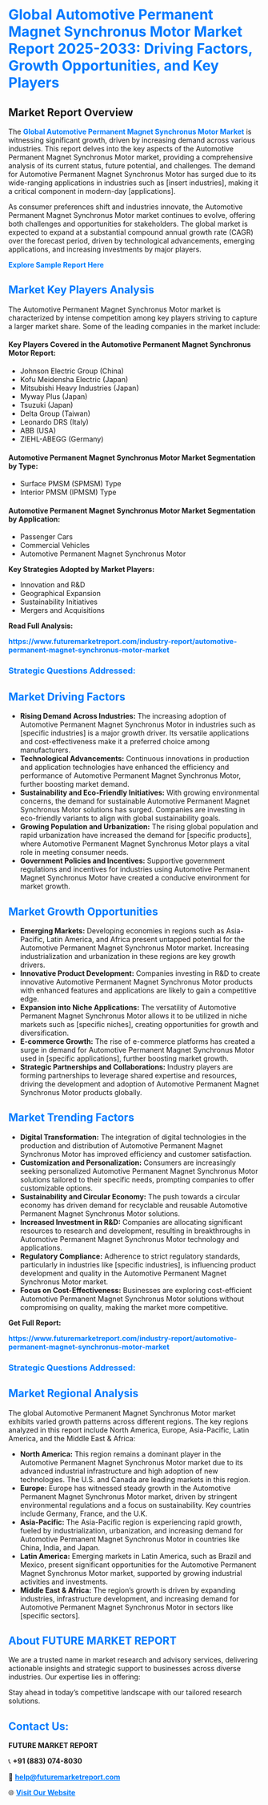 <h1 style="color: #007BFF;">Global Automotive Permanent Magnet Synchronus Motor Market Report 2025-2033: Driving Factors, Growth Opportunities, and Key Players</h1>

<section id="overview">
<h2>Market Report Overview</h2>
<p>The <a href="https://www.futuremarketreport.com/industry-report/automotive-permanent-magnet-synchronus-motor-market" style="color: #007BFF; text-decoration: none;"><strong>Global Automotive Permanent Magnet Synchronus Motor Market</strong></a> is witnessing significant growth, driven by increasing demand across various industries. This report delves into the key aspects of the Automotive Permanent Magnet Synchronus Motor market, providing a comprehensive analysis of its current status, future potential, and challenges. The demand for Automotive Permanent Magnet Synchronus Motor has surged due to its wide-ranging applications in industries such as [insert industries], making it a critical component in modern-day [applications].</p>
<p>As consumer preferences shift and industries innovate, the Automotive Permanent Magnet Synchronus Motor market continues to evolve, offering both challenges and opportunities for stakeholders. The global market is expected to expand at a substantial compound annual growth rate (CAGR) over the forecast period, driven by technological advancements, emerging applications, and increasing investments by major players.</p>
</section>

<section id="overview">
<p><a href="https://www.futuremarketreport.com/request-sample/reportId=112926" style="color: #007BFF; text-decoration: none;"><strong>Explore Sample Report Here</strong></a></p>
</section>

<section id="key-players">
<h2 style="color: #007BFF;">Market Key Players Analysis</h2>
<p>The Automotive Permanent Magnet Synchronus Motor market is characterized by intense competition among key players striving to capture a larger market share. Some of the leading companies in the market include:</p>
<h4>Key Players Covered in the Automotive Permanent Magnet Synchronus Motor Report:</h4>
<ul><li>Johnson Electric Group (China)</li><li>Kofu Meidensha Electric (Japan)</li><li>Mitsubishi Heavy Industries (Japan)</li><li>Myway Plus (Japan)</li><li>Tsuzuki (Japan)</li><li>Delta Group (Taiwan)</li><li>Leonardo DRS (Italy)</li><li>ABB (USA)</li><li>ZIEHL-ABEGG (Germany)</li></ul>
<h4>Automotive Permanent Magnet Synchronus Motor Market Segmentation by Type:</h4>
<ul><li>Surface PMSM (SPMSM) Type</li><li>Interior PMSM (IPMSM) Type</li></ul>

<h4>Automotive Permanent Magnet Synchronus Motor Market Segmentation by Application:</h4>
<ul><li>Passenger Cars</li><li>Commercial Vehicles</li><li>Automotive Permanent Magnet Synchronus Motor</li></ul>
<p><strong>Key Strategies Adopted by Market Players:</strong></p>
<ul>
<li>Innovation and R&D</li>
<li>Geographical Expansion</li>
<li>Sustainability Initiatives</li>
<li>Mergers and Acquisitions</li>
</ul>
</section>

<section>
<p><strong>Read Full Analysis: </strong></p><a href="https://www.futuremarketreport.com/industry-report/automotive-permanent-magnet-synchronus-motor-market" style="color: #007BFF; text-decoration: none;"><strong>https://www.futuremarketreport.com/industry-report/automotive-permanent-magnet-synchronus-motor-market</strong></a>
<h3 style="color: #007BFF;">Strategic Questions Addressed:</h3>
</section>

<section id="driving-factors">
<h2 style="color: #007BFF;">Market Driving Factors</h2>
<ul>
<li><strong>Rising Demand Across Industries:</strong> The increasing adoption of Automotive Permanent Magnet Synchronus Motor in industries such as [specific industries] is a major growth driver. Its versatile applications and cost-effectiveness make it a preferred choice among manufacturers.</li>
<li><strong>Technological Advancements:</strong> Continuous innovations in production and application technologies have enhanced the efficiency and performance of Automotive Permanent Magnet Synchronus Motor, further boosting market demand.</li>
<li><strong>Sustainability and Eco-Friendly Initiatives:</strong> With growing environmental concerns, the demand for sustainable Automotive Permanent Magnet Synchronus Motor solutions has surged. Companies are investing in eco-friendly variants to align with global sustainability goals.</li>
<li><strong>Growing Population and Urbanization:</strong> The rising global population and rapid urbanization have increased the demand for [specific products], where Automotive Permanent Magnet Synchronus Motor plays a vital role in meeting consumer needs.</li>
<li><strong>Government Policies and Incentives:</strong> Supportive government regulations and incentives for industries using Automotive Permanent Magnet Synchronus Motor have created a conducive environment for market growth.</li>
</ul>
</section>

<section id="growth-opportunities">
<h2 style="color: #007BFF;">Market Growth Opportunities</h2>
<ul>
<li><strong>Emerging Markets:</strong> Developing economies in regions such as Asia-Pacific, Latin America, and Africa present untapped potential for the Automotive Permanent Magnet Synchronus Motor market. Increasing industrialization and urbanization in these regions are key growth drivers.</li>
<li><strong>Innovative Product Development:</strong> Companies investing in R&D to create innovative Automotive Permanent Magnet Synchronus Motor products with enhanced features and applications are likely to gain a competitive edge.</li>
<li><strong>Expansion into Niche Applications:</strong> The versatility of Automotive Permanent Magnet Synchronus Motor allows it to be utilized in niche markets such as [specific niches], creating opportunities for growth and diversification.</li>
<li><strong>E-commerce Growth:</strong> The rise of e-commerce platforms has created a surge in demand for Automotive Permanent Magnet Synchronus Motor used in [specific applications], further boosting market growth.</li>
<li><strong>Strategic Partnerships and Collaborations:</strong> Industry players are forming partnerships to leverage shared expertise and resources, driving the development and adoption of Automotive Permanent Magnet Synchronus Motor products globally.</li>
</ul>
</section>

<section id="trending-factors">
<h2 style="color: #007BFF;">Market Trending Factors</h2>
<ul>
<li><strong>Digital Transformation:</strong> The integration of digital technologies in the production and distribution of Automotive Permanent Magnet Synchronus Motor has improved efficiency and customer satisfaction.</li>
<li><strong>Customization and Personalization:</strong> Consumers are increasingly seeking personalized Automotive Permanent Magnet Synchronus Motor solutions tailored to their specific needs, prompting companies to offer customizable options.</li>
<li><strong>Sustainability and Circular Economy:</strong> The push towards a circular economy has driven demand for recyclable and reusable Automotive Permanent Magnet Synchronus Motor solutions.</li>
<li><strong>Increased Investment in R&D:</strong> Companies are allocating significant resources to research and development, resulting in breakthroughs in Automotive Permanent Magnet Synchronus Motor technology and applications.</li>
<li><strong>Regulatory Compliance:</strong> Adherence to strict regulatory standards, particularly in industries like [specific industries], is influencing product development and quality in the Automotive Permanent Magnet Synchronus Motor market.</li>
<li><strong>Focus on Cost-Effectiveness:</strong> Businesses are exploring cost-efficient Automotive Permanent Magnet Synchronus Motor solutions without compromising on quality, making the market more competitive.</li>
</ul>
</section>

<section>
<p><strong>Get Full Report: </strong></p><a href="https://www.futuremarketreport.com/industry-report/automotive-permanent-magnet-synchronus-motor-market" style="color: #007BFF; text-decoration: none;"><strong>https://www.futuremarketreport.com/industry-report/automotive-permanent-magnet-synchronus-motor-market</strong></a>
<h3 style="color: #007BFF;">Strategic Questions Addressed:</h3>
</section>


<section id="regional-analysis">
<h2 style="color: #007BFF;">Market Regional Analysis</h2>
<p>The global Automotive Permanent Magnet Synchronus Motor market exhibits varied growth patterns across different regions. The key regions analyzed in this report include North America, Europe, Asia-Pacific, Latin America, and the Middle East & Africa:</p>
<ul>
<li><strong>North America:</strong> This region remains a dominant player in the Automotive Permanent Magnet Synchronus Motor market due to its advanced industrial infrastructure and high adoption of new technologies. The U.S. and Canada are leading markets in this region.</li>
<li><strong>Europe:</strong> Europe has witnessed steady growth in the Automotive Permanent Magnet Synchronus Motor market, driven by stringent environmental regulations and a focus on sustainability. Key countries include Germany, France, and the U.K.</li>
<li><strong>Asia-Pacific:</strong> The Asia-Pacific region is experiencing rapid growth, fueled by industrialization, urbanization, and increasing demand for Automotive Permanent Magnet Synchronus Motor in countries like China, India, and Japan.</li>
<li><strong>Latin America:</strong> Emerging markets in Latin America, such as Brazil and Mexico, present significant opportunities for the Automotive Permanent Magnet Synchronus Motor market, supported by growing industrial activities and investments.</li>
<li><strong>Middle East & Africa:</strong> The region’s growth is driven by expanding industries, infrastructure development, and increasing demand for Automotive Permanent Magnet Synchronus Motor in sectors like [specific sectors].</li>
</ul>
</section>

<footer>
<h2 style="color: #007BFF;">About FUTURE MARKET REPORT</h2>
<p>We are a trusted name in market research and advisory services, delivering actionable insights and strategic support to businesses across diverse industries. Our expertise lies in offering:</p>

<p>Stay ahead in today’s competitive landscape with our tailored research solutions.</p>

<h2 style="color: #007BFF;">Contact Us:</h2>
<p><strong>FUTURE MARKET REPORT</strong></p>
<p>📞 <strong>+91 (883) 074-8030</strong></p>
<p>📧 <strong><a href="mailto:help@futuremarketreport.com" style="color: #007BFF;">help@futuremarketreport.com</a></strong></p>
<p>🌐 <strong><a href="https://www.futuremarketreport.com/" style="color: #007BFF;">Visit Our Website</a></strong></p>
</footer>